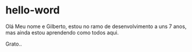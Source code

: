 # hello-word

Olá 
Meu nome e Gilberto, estou no ramo de desenvolvimento a uns 7 anos, mas ainda estou aprendendo como todos aqui.

Grato..
